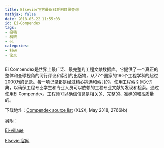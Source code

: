 ```yaml
---
title: Elsevier官方最新EI期刊目录查询
mathjax: false
date: 2018-05-22 11:55:03
id: Ei-Compendex
tags:
- 投稿
- 科研
- ei
categories:
- 科研
- 论文
---
```


Ei Compendex是世界上最广泛、最完整的工程文献数据库。它提供了一个真正的整体和全球视角的同行评议和索引的出版物，从77个国家的190个工程学科的超过2000万的记录。每一项记录都是经过精心挑选和索引的，使用工程索引同义词典，以确保工程专业学生和专业人员可以依赖的工程专业文献的发现和检索。通过使用Ei Compendex，工程师可以确信信息是相关的、完整的、准确的和高质量的。 

<!---more--->

下载地址：[Compendex source list](https://www.elsevier.com/__data/assets/excel_doc/0007/56392/CPXSourceList_05012018.xlsx) (XLSX, May 2018, 2766kb) 



另附：

[Ei-village](https://www.elsevier.com/solutions/engineering-village)

[Elsevier官网](https://www.elsevier.com)

